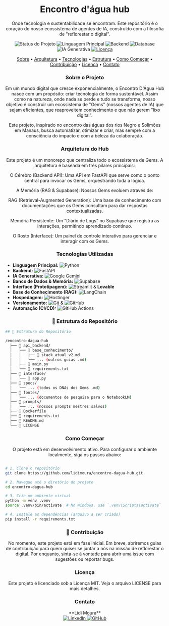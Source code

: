 <div align="center">

# Encontro d'água hub 
Onde tecnologia e sustentabilidade se encontram. Este repositório é o coração do nosso ecossistema de agentes de IA, construído com a filosofia de "reflorestar o digital".

</div>

<p align="center">
  <img src="https://img.shields.io/badge/Status-Em%20Desenvolvimento-778899" alt="Status do Projeto">
  <img src="https://img.shields.io/badge/Linguagem-Python-556B2F?logo=python&logoColor=white" alt="Linguagem Principal">
  <img src="https://img.shields.io/badge/Backend-FastAPI-556B2F?logo=fastapi&logoColor=white" alt="Backend">
  <img src="https://img.shields.io/badge/Database-Supabase-A0522D?logo=supabase&logoColor=white" alt="Database">
  <img src="https://img.shields.io/badge/AI-Google%20Gemini-C46210?logo=google&logoColor=white" alt="IA Generativa">
  <a href="LICENSE">
    <img src="https://img.shields.io/badge/License-MIT-yellow.svg" alt="Licença">
  </a>
</p>

<p align="center">
<a href="#-sobre-o-projeto">Sobre</a> •
<a href="#-arquitetura-do-hub">Arquitetura</a> •
<a href="#-tecnologias-utilizadas">Tecnologias</a> •
<a href="#-estrutura-do-repositório">Estrutura</a> •
<a href="#-como-começar">Como Começar</a> •
<a href="#-contribuição">Contribuição</a> •
<a href="#-licença">Licença</a> •
<a href="#-contato">Contato</a>
</p>

<h3 align= "center"> Sobre o Projeto </h3>
<div align= "center">Em um mundo digital que cresce exponencialmente, o Encontro D'Água Hub nasce com um propósito: criar tecnologia de forma sustentável. Assim como na natureza, onde nada se perde e tudo se transforma, nosso objetivo é construir um ecossistema de "Gems" (nossos agentes de IA) que sejam eficientes, que reaproveitem conhecimento e que não gerem "lixo digital".

Este projeto, inspirado no encontro das águas dos rios Negro e Solimões em Manaus, busca automatizar, otimizar e criar, mas sempre com a consciência do impacto e com a beleza da colaboração. </div>

<h3 align= "center"> Arquitetura do Hub </h3>
<div align= "center">Este projeto é um monorepo que centraliza todo o ecossistema de Gems. A arquitetura é baseada em três pilares principais:

O Cérebro (Backend API): Uma API em FastAPI que serve como o ponto central para invocar os Gems, orquestrando toda a lógica.

A Memória (RAG & Supabase): Nossos Gems evoluem através de:

RAG (Retrieval-Augmented Generation): Uma base de conhecimento com documentações que os Gems consultam para dar respostas contextualizadas.

Memória Persistente: Um "Diário de Logs" no Supabase que registra as interações, permitindo aprendizado contínuo.

O Rosto (Interface): Um painel de controle interativo para gerenciar e interagir com os Gems. </div>

<h3 align= "center"> Tecnologias Utilizadas </h3>
<div align= "justify">
  
-   **Linguagem Principal:** ![Python](https://img.shields.io/badge/Python-556B2F?style=for-the-badge&logo=python&logoColor=white)
-   **Backend:** ![FastAPI](https://img.shields.io/badge/FastAPI-556B2F?style=for-the-badge&logo=fastapi&logoColor=white)
-   **IA Generativa:** ![Google Gemini](https://img.shields.io/badge/Google%20Gemini-C46210?style=for-the-badge&logo=google&logoColor=white)
-   **Banco de Dados & Memória:** ![Supabase](https://img.shields.io/badge/Supabase-A0522D?style=for-the-badge&logo=supabase&logoColor=white)
-   **Interface (Prototipagem):** ![Streamlit](https://img.shields.io/badge/Streamlit-C46210?style=for-the-badge&logo=streamlit&logoColor=white) & **Lovable**
-   **Base de Conhecimento (RAG):** ![LangChain](https://img.shields.io/badge/LangChain-556B2F?style=for-the-badge&logo=langchain&logoColor=white)
-   **Hospedagem:** ![Hostinger](https://img.shields.io/badge/Hostinger-A0522D?style=for-the-badge&logo=hostinger&logoColor=white)
-   **Versionamento:** ![Git](https://img.shields.io/badge/Git-778899?style=for-the-badge&logo=git&logoColor=white) & ![GitHub](https://img.shields.io/badge/GitHub-778899?style=for-the-badge&logo=github&logoColor=white)
-   **Automação (CI/CD):** ![GitHub Actions](https://img.shields.io/badge/GitHub%20Actions-778899?style=for-the-badge&logo=githubactions&logoColor=white)</div>

<h3 align= "center"> 📁 Estrutura do Repositório </h3>

```bash
## 📁 Estrutura do Repositório

/encontro-dagua-hub
  ├── 📂 api_backend/
  │   ├── 📂 base_conhecimento/
  │   │   ├── 📄 stack_atual_v2.md
  │   │   └── ... (outros guias .md)
  │   ├── 📄 main.py
  │   └── 📄 requirements.txt
  ├── 📂 interface/
  │   └── 📄 app.py
  ├── 📂 specs/
  │   └── ... (todos os DNAs dos Gems .md)
  ├── 📂 fontes/
  │   └── ... (documentos de pesquisa para o NotebookLM)
  ├── 📂 prompts/
  │   └── ... (nossos prompts mestres salvos)
  ├── 📄 Dockerfile
  ├── 📄 requirements.txt      
  ├── 📄 README.md
  └── 📄 LICENSE  
  ```

<h3 align= "center"> Como Começar </h3>
<div align= "center"> O projeto está em desenvolvimento ativo. Para configurar o ambiente localmente, siga os passos abaixo: </div>

``` bash

# 1. Clone o repositório
git clone https://github.com/lidimoura/encontro-dagua-hub.git

# 2. Navegue até o diretório do projeto
cd encontro-dagua-hub

# 3. Crie um ambiente virtual
python -m venv .venv
source .venv/bin/activate  # No Windows, use `.venv\Scripts\activate`

# 4. Instale as dependências (arquivo a ser criado)
pip install -r requirements.txt
```
<h3 align= "center"> 🤝 Contribuição </h3>
<div align= "center">No momento, este projeto está em fase inicial. Em breve, abriremos guias de contribuição para quem quiser se juntar a nós na missão de reflorestar o digital. Por enquanto, sinta-se à vontade para abrir uma issue com sugestões ou reportar bugs. </div>

<h3 align= "center">  Licença </h3>
<div align= "center">Este projeto é licenciado sob a Licença MIT. Veja o arquivo LICENSE para mais detalhes.

<h3 align= "center">  Contato </h3>
<div align="center">
<p align="center">
  **Lidi Moura**
  <br>
  <a href="https://www.linkedin.com/in/lidimoura/">
    <img src="https://img.shields.io/badge/LinkedIn-6699CC?style=for-the-badge&logo=linkedin&logoColor=white" alt="LinkedIn">
  </a>
  <a href="https://github.com/lidimoura">
    <img src="https://img.shields.io/badge/GitHub-778899?style=for-the-badge&logo=github&logoColor=white" alt="GitHub">
  </a>
</p>
